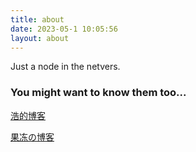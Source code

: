 ```yaml
---
title: about
date: 2023-05-1 10:05:56
layout: about
---
```


Just a node in the netvers.

### You might want to know them too...

[浩的博客](https://Ghl.info/)

[果冻の博客](https://blog.jellyqwq.top)